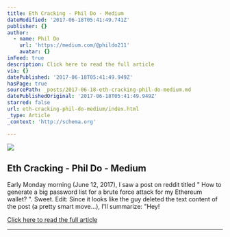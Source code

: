 ```yaml
---
title: Eth Cracking - Phil Do - Medium
dateModified: '2017-06-18T05:41:49.741Z'
publisher: {}
author:
  - name: Phil Do
    url: 'https://medium.com/@phildo211'
    avatar: {}
inFeed: true
description: Click here to read the full article
via: {}
datePublished: '2017-06-18T05:41:49.949Z'
hasPage: true
sourcePath: _posts/2017-06-18-eth-cracking-phil-do-medium.md
datePublishedOriginal: '2017-06-18T05:41:49.949Z'
starred: false
url: eth-cracking-phil-do-medium/index.html
_type: Article
_context: 'http://schema.org'

---
```

<article style=""><img src="https://imgflo.herokuapp.com/graph/2b2431f8e7ba7b0/686792dabce2e1f31e7ae3560a963b58/noop.png?input=https%3A%2F%2Fcdn-images-1.medium.com%2Fmax%2F800%2F1*7elLALsS0PDjdlLlY-8gCg.png" /><h1>Eth Cracking - Phil Do - Medium</h1><p>Early Monday morning (June 12, 2017), I saw a post on reddit titled " How to generate a big password list for a brute force attack for my Ethereum wallet? ". Sweet. Edit: Since it looks like the guy deleted the text content of the post (a pretty smart move...), I'll summarize: "Hey!</p></article>

[Click here to read the full article][0]

---



[0]: https://medium.com/@phildo211/eth-cracking-1ae1ea67886a "Link"